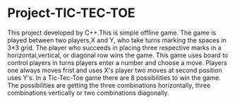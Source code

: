 # Project-TIC-TEC-TOE
This project developed by C++.This is simple offline game.
The game is played between two players,X and Y, 
who take turns marking the spaces in 3*3 grid.
The player who succeeds in placing three respective marks in a horizontal,vertical, or diagonal row wins the game.
This game uses board to control players in turns players enter a number and choose a move.
Players one always moves frist and uses X's player two moves at second position uses Y's.
In a Tic-Tec-Toe game there are 8 possibilities to win the game.
The possibilities are getting the three combinations horizontally,
three combinations vertically or two combinations diagonally.
